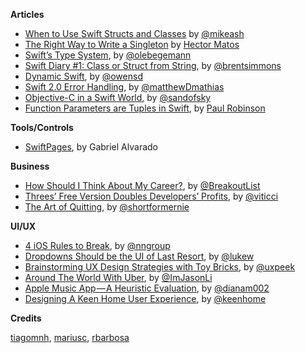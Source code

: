 **Articles**

* [When to Use Swift Structs and Classes](https://mikeash.com/pyblog/friday-qa-2015-07-17-when-to-use-swift-structs-and-classes.html) by [@mikeash](https://twitter.com/mikeash)
* [The Right Way to Write a Singleton](http://krakendev.io/blog/the-right-way-to-write-a-singleton) by [Hector Matos](https://twitter.com/allonsykraken)
* [Swift’s Type System](http://oleb.net/blog/2015/07/swift-type-system/), by [@olebegemann](https://twitter.com/olebegemann)
* [Swift Diary #1: Class or Struct from String](http://inessential.com/2015/07/20/swift_diary_1_class_or_struct_from_str), by [@brentsimmons](https://twitter.com/brentsimmons)
* [Dynamic Swift](http://owensd.io/2015/07/22/dynamic-swift.html), by [@owensd](https://twitter.com/owensd)
* [Swift 2.0 Error Handling](https://www.bignerdranch.com/blog/swift-2-error-handling/), by [@matthewDmathias](https://twitter.com/matthewDmathias)
* [Objective-C in a Swift World](https://medium.com/@sandofsky/objective-c-in-a-swift-world-650a7d685e94), by [@sandofsky](https://twitter.com/sandofsky)
* [Function Parameters are Tuples in Swift](http://www.paulrobinson.net/function-parameters-are-tuples-in-swift/), by [Paul Robinson](https://twitter.com/paulr)

**Tools/Controls**

* [SwiftPages](https://github.com/GabrielAlva/SwiftPages), by Gabriel Alvarado

**Business**

* [How Should I Think About My Career?](http://www.breakoutcareers.com/), by [@BreakoutList](https://twitter.com/BreakoutList)
* [Threes’ Free Version Doubles Developers’ Profits](http://www.macstories.net/linked/threes-free-version-doubles-developers-profits/), by [@viticci](https://twitter.com/viticci)
* [The Art of Quitting](http://www.atlasobscura.com/articles/the-art-of-quitting), by [@shortformernie](https://twitter.com/shortformernie)

**UI/UX**

* [4 iOS Rules to Break](http://www.nngroup.com/articles/4-ios-rules-break/), by [@nngroup](https://twitter.com/nngroup)
* [Dropdowns Should be the UI of Last Resort](http://www.lukew.com/ff/entry.asp?1950), by [@lukew](https://twitter.com/lukew)
* [Brainstorming UX Design Strategies with Toy Bricks](https://medium.com/@Gokulrangarajan/brainstorming-ux-design-strategies-with-toy-bricks-seriously-yes-2ad6fc27872b), by [@uxpeek](https://twitter.com/uxpeek)
* [Around The World With Uber](https://medium.com/@ImJasonLi/around-the-world-with-uber-1246b0bb796d), by [@ImJasonLi](https://twitter.com/ImJasonLi)
* [Apple Music App — A Heuristic Evaluation](https://medium.com/@dianam002/apple-music-app-a-heuristic-evaluation-2203297ca6e1), by [@dianam002](https://twitter.com/dianam002)
* [Designing A Keen Home User Experience](https://medium.com/@KeenHome/designing-a-keen-home-user-experience-19eb48577828), by [@keenhome](https://twitter.com/keenhome)

**Credits**

[tiagomnh](https://github.com/tiagomnh), [mariusc](https://github.com/mariusc), [rbarbosa](https://github.com/rbarbosa)

